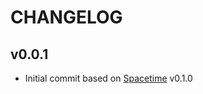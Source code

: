 # CHANGELOG

## v0.0.1

- Initial commit based on [Spacetime](https://github.com/next-tms/spacetime) v0.1.0
